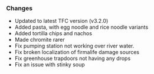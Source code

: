 
### Changes

- Updated to latest TFC version (v3.2.0)
- Added pasta, with egg noodle and rice noodle variants
- Added tortilla chips and nachos
- Made chromite rarer
- Fix pumping station not working over river water.
- Fix broken localization of firmalife damage sources
- Fix greenhouse trapdoors not having any drops
- Fix an issue with stinky soup